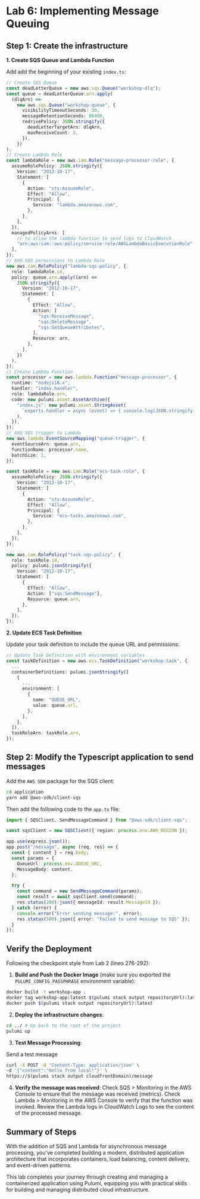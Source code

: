 # Lab 6: Implementing Message Queuing

## Step 1: Create the infrastructure

**1. Create SQS Queue and Lambda Function**

Add add the beginning of your existing `index.ts`:
```typescript
// Create SQS Queue
const deadLetterQueue = new aws.sqs.Queue("workshop-dlq");
const queue = deadLetterQueue.arn.apply(
  (dlqArn) =>
    new aws.sqs.Queue("workshop-queue", {
      visibilityTimeoutSeconds: 30,
      messageRetentionSeconds: 86400,
      redrivePolicy: JSON.stringify({
        deadLetterTargetArn: dlqArn,
        maxReceiveCount: 3,
      }),
    })
);
// Create Lambda Role
const lambdaRole = new aws.iam.Role("message-processor-role", {
  assumeRolePolicy: JSON.stringify({
    Version: "2012-10-17",
    Statement: [
      {
        Action: "sts:AssumeRole",
        Effect: "Allow",
        Principal: {
          Service: "lambda.amazonaws.com",
        },
      },
    ],
  }),
  managedPolicyArns: [
    // to allow the lambda function to send logs to CloudWatch
    "arn:aws:iam::aws:policy/service-role/AWSLambdaBasicExecutionRole",
  ],
});
// Add SQS permissions to Lambda Role
new aws.iam.RolePolicy("lambda-sqs-policy", {
  role: lambdaRole.id,
  policy: queue.arn.apply((arn) =>
    JSON.stringify({
      Version: "2012-10-17",
      Statement: [
        {
          Effect: "Allow",
          Action: [
            "sqs:ReceiveMessage",
            "sqs:DeleteMessage",
            "sqs:GetQueueAttributes",
          ],
          Resource: arn,
        },
      ],
    })
  ),
});
// Create Lambda Function
const processor = new aws.lambda.Function("message-processor", {
  runtime: "nodejs18.x",
  handler: "index.handler",
  role: lambdaRole.arn,
  code: new pulumi.asset.AssetArchive({
    "index.js": new pulumi.asset.StringAsset(
      `exports.handler = async (event) => { console.log(JSON.stringify(event, 2, null)); return { statusCode: 200 }; }; `
    ),
  }),
});
// Add SQS trigger to Lambda
new aws.lambda.EventSourceMapping("queue-trigger", {
  eventSourceArn: queue.arn,
  functionName: processor.name,
  batchSize: 1,
});

const taskRole = new aws.iam.Role("ecs-task-role", {
  assumeRolePolicy: JSON.stringify({
    Version: "2012-10-17",
    Statement: [
      {
        Action: "sts:AssumeRole",
        Effect: "Allow",
        Principal: {
          Service: "ecs-tasks.amazonaws.com",
        },
      },
    ],
  }),
});

new aws.iam.RolePolicy("task-sqs-policy", {
  role: taskRole.id,
  policy: pulumi.jsonStringify({
    Version: "2012-10-17",
    Statement: [
      {
        Effect: "Allow",
        Action: ["sqs:SendMessage"],
        Resource: queue.arn,
      },
    ],
  }),
});
```

**2. Update ECS Task Definition**

Update your task definition to include the queue URL and permissions:
```typescript
// Update Task Definition with environment variables
const taskDefinition = new aws.ecs.TaskDefinition("workshop-task", {
  ...
  containerDefinitions: pulumi.jsonStringify([
    {
      ...
      environment: [
        {
          name: "QUEUE_URL",
          value: queue.url,
        },
      ],
    },
  ]),
  taskRoleArn: taskRole.arn,
});
```

## Step 2: Modify the Typescript application to send messages
Add the `AWS SDK` package for the SQS client:
```bash
cd application
yarn add @aws-sdk/client-sqs
```

Then add the following code to the `app.ts` file:
```typescript
import { SQSClient, SendMessageCommand } from "@aws-sdk/client-sqs";

const sqsClient = new SQSClient({ region: process.env.AWS_REGION });

app.use(express.json());
app.post("/message", async (req, res) => {
  const { content } = req.body;
  const params = {
    QueueUrl: process.env.QUEUE_URL,
    MessageBody: content,
  };

  try {
    const command = new SendMessageCommand(params);
    const result = await sqsClient.send(command);
    res.status(200).json({ messageId: result.MessageId });
  } catch (error) {
    console.error("Error sending message:", error);
    res.status(500).json({ error: "Failed to send message to SQS" });
  }
});
```

## Verify the Deployment

Following the checkpoint style from Lab 2 (lines 276-292):

1. **Build and Push the Docker Image** (make sure you exported the `PULUMI_CONFIG_PASSPHRASE` environment variable):

```bash
docker build -t workshop-app .
docker tag workshop-app:latest $(pulumi stack output repositoryUrl):latest
docker push $(pulumi stack output repositoryUrl):latest
```

2. **Deploy the infrastructure changes**:

```bash
cd ../ # Go back to the root of the project
pulumi up
```

3. **Test Message Processing**:

Send a test message

```bash
curl -X POST -H "Content-Type: application/json" \
-d '{"content":"Hello from local!"}' \
https://$(pulumi stack output cloudfrontDomain)/message
```

4. **Verify the message was received**:
Check SQS > Monitoring in the AWS Console to ensure that the message was received (metrics).
Check Lambda > Monitoring in the AWS Console to verify that the function was invoked.
Review the Lambda logs in CloudWatch Logs to see the content of the processed message.

## Summary of Steps

With the addition of SQS and Lambda for asynchronous message processing, you've completed building a modern, distributed application architecture that incorporates containers, load balancing, content delivery, and event-driven patterns. 

This lab completes your journey through creating and managing a containerized application using Pulumi, equipping you with practical skills for building and managing distributed cloud infrastructure.
